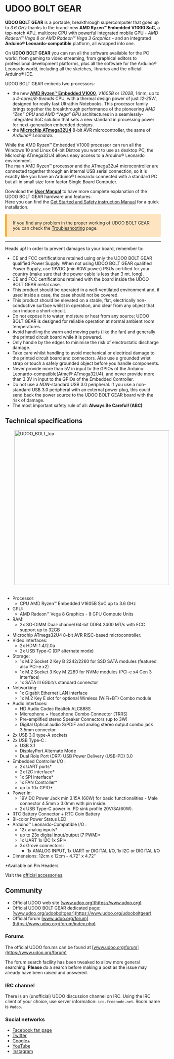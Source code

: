 # UDOO BOLT GEAR
**UDOO BOLT GEAR** is a portable, breakthrough supercomputer that goes up to *3.6 GHz* thanks to the brand-new **AMD Ryzen&trade; Embedded V1000 SoC**, a top-notch APU, multicore CPU with powerful integrated mobile GPU - *AMD Radeon&trade; Vega 8 or AMD Radeon&trade; Vega 3 Graphics* - and an integrated **Arduino&reg; Leonardo-compatible** platform, all wrapped into one.

On **UDOO BOLT GEAR** you can run all the software available for the PC world, from gaming to video streaming, from graphical editors to professional development platforms, plus all the software for the Arduino&reg; Leonardo world, including all the sketches, libraries and the official Arduino&reg; IDE.

UDOO BOLT GEAR embeds two processors:
* the new [**AMD Ryzen&trade; Embedded V1000**](https://www.amd.com/en/products/embedded-ryzen-v1000-series), *V1605B* or *1202B*, 14nm, up to a *4-cores/8-threads* CPU, with a thermal design power of just *12-25W*, designed for really fast Ultrathin Notebooks. This processor family brings together the breakthrough performance of the pioneering *AMD “Zen” CPU* and *AMD “Vega” GPU* architectures in a seamlessly-integrated SoC solution that sets a new standard in processing power for next-generation embedded designs.
* the [**Microchip ATmega32U4**](https://www.microchip.com/wwwproducts/en/ATmega32u4) 8-bit AVR microcontroller, the same of *Arduino&reg; Leonardo*.

While the AMD Ryzen&trade; Embedded V1000 processor can run all the Windows 10 and Linux 64-bit Distros you want to use as desktop PC, the Microchip ATmega32U4 allows easy access to a Arduino&reg; Leonardo environment.  
The main AMD Ryzen&trade; processor and the ATmega32u4 microcontroller are connected together through an internal USB serial connection, so it is exactly like you have an Arduino&reg; Leonardo connected with a standard PC but all in small size form factor Single Board Computer.

Download the [**User Manual**](https://udoo.org/download/files/UDOO_BOLT/Doc/UDOO_BOLT_MANUAL.pdf) to have more complete explanation of the UDOO BOLT GEAR hardware and features.  
Here you can find the [Get Started and Safety instruction Manual](https://udoo.org/download/files/UDOO_BOLT/Doc/UDOO_BOLT_get_started_v1.3.pdf) for a quick installation.

<p style="background-color: rgba(255, 170, 50, 0.3);padding: 20px;border-left: 5px solid orange; border-radius: 4px; color:rgb(45, 45, 45);">
If you find any problem in the proper working of UDOO BOLT GEAR you can check the <a href="../Troubleshooting/index.html">Troubleshooting</a> page.
</p>

<hr/>

<span class="label label-warning">Heads up!</span> In order to prevent damages to your board, remember to:

* CE and FCC certifications retained using only the UDOO BOLT GEAR qualified Power Supply. When not using UDOO BOLT GEAR qualified Power Supply, use 19VDC (min 60W power) PSUs certified for your country (make sure that the power cable is less than 3 mt. long).
* CE and FCC certifications retained with the board inside the UDOO BOLT GEAR metal case.
* This product should be operated in a well-ventilated environment and, if used inside a case, the case should not be covered.
* This product should be elevated on a stable, flat, electrically non-conductive surface whilst in operation, and clear from any object that can induce a short-circuit.
* Do not expose it to water, moisture or heat from any source; UDOO BOLT GEAR is designed for reliable operation at normal ambient room temperatures.
* Avoid handling the warm and moving parts (like the fan) and generally the printed circuit board while it is powered.
* Only handle by the edges to minimise the risk of electrostatic discharge damage.
* Take care whilst handling to avoid mechanical or electrical damage to the printed circuit board and connectors. Also use a grounded wrist strap or touch a safely grounded object before you handle components.
* Never provide more than 5V in input to the GPIOs of the Arduino Leonardo-compatible(Atmel&reg; ATmega32U4), and never provide more than 3.3V in input to the GPIOs of the Embedded Controller.
* Do not use a *NON*-standard USB 3.0 peripheral. If you use a non-standard USB 3.0 peripheral with an external power plug, this could send back the power source to the UDOO BOLT GEAR board with the risk of damage.
* The most important safety rule of all: **Always Be Careful! (ABC)**


## Technical specifications

<img src="../img/bolt_top.png" alt="UDOO_BOLT_top" class="img-responsive pull-right" height="500px" style="margin-bottom:20px; margin-left:30px;">

* Processor:
  * CPU AMD Ryzen&trade; Embedded V1605B SoC up to 3.6 GHz
* GPU:
  * AMD Radeon™ Vega 8 Graphics - 8 GPU Compute Units
* RAM:
  * 2x SO-DIMM Dual-channel 64-bit DDR4 2400 MT/s with ECC support up to 32GB
* Microchip ATmega32U4 8-bit AVR RISC-based microcontroller.
* Video interfaces:
  * 2x HDMI 1.4/2.0a
  * 2x USB Type-C (DP alternate mode)
* Storage:
  * 1x M.2 Socket 2 Key B 2242/2260 for SSD SATA modules (featured also PCI-e x2)
  * 1x M.2 Socket 3 Key M 2280 for NVMe modules (PCI-e x4 Gen 3 interface)
  * 1x SATA III 6Gbit/s standard connector
* Networking:
  * 1x Gigabit Ethernet LAN interface
  * 1x M.2 Key E slot for optional Wireless (WiFi+BT) Combo module
* Audio interfaces:
  * HD Audio Codec Realtek ALC888S
  * Microphone + Headphone Combo Connector (TRRS)
  * Pre-amplified stereo Speaker Connectors (up to 3W)
  * Digital Optical audio S/PDIF and analog stereo output combo jack 3.5mm connector
* 2x USB 3.0 type-A sockets
* 2x USB Type-C :
  * USB 3.1
  * DisplayPort Alternate Mode
  * Dual Role Port (DRP) USB Power Delivery (USB-PD) 3.0
* Embedded Controller I/O :
  * 2x UART ports*
  * 2x I2C interface*
  * 1x SPI interface*
  * 1x FAN Controller*
  * up to 10x GPIO*
* Power In:
  * 19V DC Power Jack min 3.15A (60W) for basic functionalities - Male connector 4.5mm x 3.0mm with pin inside.
  * 2x USB Type-C power in. PD sink profile 20V/3A(60W).
* RTC Battery Connector + RTC Coin Battery
* Bi-color Power Status LED
* Arduino&trade; Leonardo-Compatible I/O :
  * 12x analog inputs*
  * up to 23x digital input/output (7 PWM)*
  * 1x UART 1x I2C 1x SPI*
  * 3x Grove connectors:
     * 1x ANALOG INPUT, 1x UART or DIGITAL I/O, 1x I2C or DIGITAL I/O
* Dimensions: 12cm x 12cm  -  4.72” x 4.72”

&#42;Available on Pin Headers

Visit the [official accessories](!Accessories/Official_Accessories).

## Community
* Official UDOO web site [www.udoo.org](https://www.udoo.org)
* Official UDOO BOLT GEAR dedicated page: [www.udoo.org/udooboltgear](https://www.udoo.org/udooboltgear)
* Official forum [www.udoo.org/forum](https://www.udoo.org/forum/index.php)

### Forums
The official UDOO forums can be found at [www.udoo.org/forum](https://www.udoo.org/forum)

The forum search facility has been tweaked to allow more general searching.
**Please** do a search before making a post as the issue may already have been raised and answered.

### IRC channel
There is an (unofficial) UDOO discussion channel on IRC. Using the IRC client of your choice, use server information: `irc.freenode.net`. Room name is `#udoo`.


### Social networks
 * [Facebook fan page](http://www.facebook.com/udooboard)
 * [Twitter](http://twitter.com/UDOO_Board)
 * [Google+](https://plus.google.com/u/0/110742692974455430878/posts)
 * [YouTube](http://www.youtube.com/channel/UCXv5UyGn5jArK8xOAmuSeHg)
 * [Instagram](https://www.instagram.com/udoo_board/)


<!-- Google Code -->
<script type="text/javascript">
var google_conversion_id = 983836026;
var google_custom_params = window.google_tag_params;
var google_remarketing_only = true;
</script>
</noscript>
